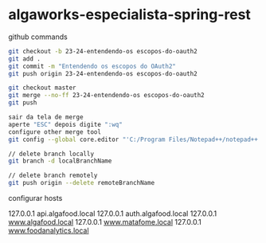 # algaworks-especialista-spring-rest

github commands

```bash
git checkout -b 23-24-entendendo-os escopos-do-oauth2
git add .
git commit -m "Entendendo os escopos do OAuth2"
git push origin 23-24-entendendo-os escopos-do-oauth2

git checkout master
git merge --no-ff 23-24-entendendo-os escopos-do-oauth2
git push

sair da tela de merge
aperte "ESC" depois digite ":wq"
configure other merge tool
git config --global core.editor "'C:/Program Files/Notepad++/notepad++.exe' -multiInst -notabbar -nosession -noPlugin"

// delete branch locally
git branch -d localBranchName

// delete branch remotely
git push origin --delete remoteBranchName
```

configurar hosts

127.0.0.1       api.algafood.local
127.0.0.1       auth.algafood.local
127.0.0.1       www.algafood.local
127.0.0.1       www.matafome.local
127.0.0.1       www.foodanalytics.local